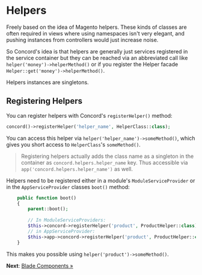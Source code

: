 # Helpers

Freely based on the idea of Magento helpers. These kinds of classes are
often required in views where using namespaces isn't very elegant, and
pushing instances from controllers would just increase noise.

So Concord's idea is that helpers are generally just services registered
in the service container but they can be reached via an abbreviated call
like `helper('money')->helperMethod()` or if you register the Helper
facade `Helper::get('money')->helperMethod()`.

Helpers instances are singletons.

## Registering Helpers

You can register helpers with Concord's `registerHelper()` method:

```php
concord()->registerHelper('helper_name', HelperClass::class);
```

You can access this helper via `helper('helper_name')->someMethod()`, which gives you short access to `HelperClass`'s `someMethod()`.

> Registering helpers actually adds the class name as a singleton in the container as `concord.helpers.helper_name` key. Thus accessible via `app('concord.helpers.helper_name')` as well.


Helpers need to be registered either in a module's `ModuleServiceProvider` or in the `AppServiceProvider` classes `boot()` method:

```php
    public function boot()
    {
        parent::boot();
        
        // In ModuleServiceProviders:
        $this->concord->registerHelper('product', ProductHelper::class);
        // in AppServiceProvider:
        $this->app->concord->registerHelper('product', ProductHelper::class);
    }
```

This makes you possible using `helper('product')->someMethod()`.


**Next**: [Blade Components &raquo;](blade-components.md)